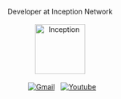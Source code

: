 <p align="center">
  Developer at Inception Network<br><br>
  <a href="https://www.inceptionroleplay.com" target="_blank"><img alt="Inception" src="https://inceptionroleplay.com/images/logo.png" width=100 height=100 /></a><br><br>&nbsp;
  <a href="mailto:furkanozulus@gmail.com" target="_blank"><img alt="Gmail" src="https://img.shields.io/badge/Gmail-D14836?style=for-the-badge&logo=gmail&logoColor=white" /></a>&nbsp;&nbsp;
  <a href="https://www.youtube.com/channel/UCxRAlJht7LZF4xnrtzPF7sA" target="_blank"><img alt="Youtube" src="https://img.shields.io/badge/Furkan Özulus-%23FF0000.svg?style=for-the-badge&logo=YouTube&logoColor=white"/></a>
</p>
